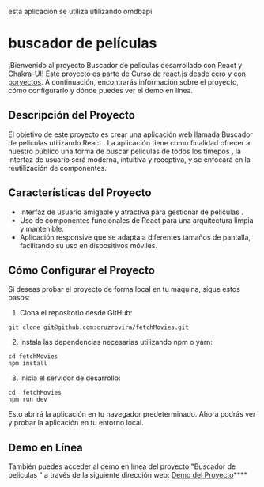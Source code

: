

esta aplicación se utiliza utilizando omdbapi

# buscador de películas

¡Bienvenido al proyecto Buscador de peliculas desarrollado con React y Chakra-UI! Este proyecto es parte de [Curso de react.js desde cero y con poryectos](https://github.com/midudev/aprendiendo-react). A continuación, encontrarás información sobre el proyecto, cómo configurarlo y dónde puedes ver el demo en línea.

## Descripción del Proyecto

El objetivo de este proyecto es crear una aplicación web llamada Buscador de peliculas utilizando React . La aplicación tiene como finalidad ofrecer a nuestro público una forma de buscar peliculas  de todos los timepos , la  interfaz de usuario será moderna, intuitiva y receptiva, y se enfocará en la reutilización de componentes.

## Características del Proyecto

- Interfaz de usuario amigable y atractiva para gestionar de peliculas .
- Uso de componentes funcionales de React para una arquitectura limpia y mantenible.
- Aplicación responsive que se adapta a diferentes tamaños de pantalla, facilitando su uso en dispositivos móviles.

## Cómo Configurar el Proyecto

Si deseas probar el proyecto de forma local en tu máquina, sigue estos pasos:

1. Clona el repositorio desde GitHub:

```
git clone git@github.com:cruzrovira/fetchMovies.git
```

2. Instala las dependencias necesarias utilizando npm o yarn:

```
cd fetchMovies
npm install
```

3. Inicia el servidor de desarrollo:

```
cd  fetchMovies
npm run dev
```

Esto abrirá la aplicación en tu navegador predeterminado. Ahora podrás ver y probar la aplicación en tu entorno local.

## Demo en Línea

También puedes acceder al demo en línea del proyecto "Buscador de peliculas " a través de la siguiente dirección web: [Demo del Proyecto](https://64c541c7d37abc0719131295--chic-biscotti-a77b20.netlify.app/)****
